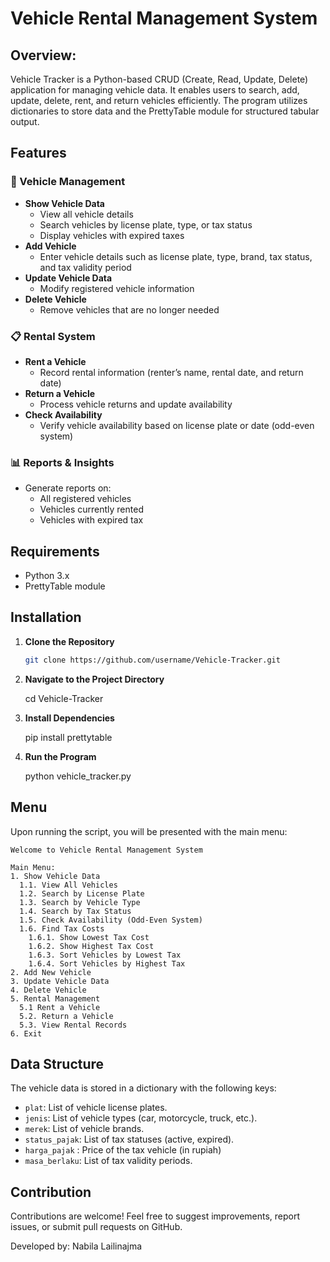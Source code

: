 # Vehicle Rental Management System

## Overview:
Vehicle Tracker is a Python-based CRUD (Create, Read, Update, Delete) application for managing vehicle data. It enables users to search, add, update, delete, rent, and return vehicles efficiently. The program utilizes dictionaries to store data and the PrettyTable module for structured tabular output.

## Features
### 🚗 Vehicle Management
- **Show Vehicle Data**
  - View all vehicle details
  - Search vehicles by license plate, type, or tax status
  - Display vehicles with expired taxes
- **Add Vehicle**
  - Enter vehicle details such as license plate, type, brand, tax status, and tax validity period
- **Update Vehicle Data**
  - Modify registered vehicle information
- **Delete Vehicle**
  - Remove vehicles that are no longer needed

### 📋 Rental System
- **Rent a Vehicle**
  - Record rental information (renter’s name, rental date, and return date)
- **Return a Vehicle**
  - Process vehicle returns and update availability
- **Check Availability**
  - Verify vehicle availability based on license plate or date (odd-even system)

### 📊 Reports & Insights
- Generate reports on:
  - All registered vehicles
  - Vehicles currently rented
  - Vehicles with expired tax

## Requirements
- Python 3.x
- PrettyTable module

## Installation
1. **Clone the Repository**
   ```bash
   git clone https://github.com/username/Vehicle-Tracker.git
2. **Navigate to the Project Directory**
   
   cd Vehicle-Tracker
4. **Install Dependencies**
   
   pip install prettytable
6. **Run the Program**
   
   python vehicle_tracker.py

## Menu
Upon running the script, you will be presented with the main menu:
```
Welcome to Vehicle Rental Management System

Main Menu:
1. Show Vehicle Data
  1.1. View All Vehicles
  1.2. Search by License Plate
  1.3. Search by Vehicle Type
  1.4. Search by Tax Status
  1.5. Check Availability (Odd-Even System)
  1.6. Find Tax Costs
    1.6.1. Show Lowest Tax Cost
    1.6.2. Show Highest Tax Cost
    1.6.3. Sort Vehicles by Lowest Tax
    1.6.4. Sort Vehicles by Highest Tax
2. Add New Vehicle
3. Update Vehicle Data
4. Delete Vehicle
5. Rental Management
  5.1 Rent a Vehicle
  5.2. Return a Vehicle
  5.3. View Rental Records
6. Exit
```

## Data Structure
The vehicle data is stored in a dictionary with the following keys:
- `plat`: List of vehicle license plates.
- `jenis`: List of vehicle types (car, motorcycle, truck, etc.).
- `merek`: List of vehicle brands.
- `status_pajak`: List of tax statuses (active, expired).
- `harga_pajak` : Price of the tax vehicle (in rupiah)
- `masa_berlaku`: List of tax validity periods.

## Contribution
Contributions are welcome! Feel free to suggest improvements, report issues, or submit pull requests on GitHub.

Developed by: Nabila Lailinajma 
